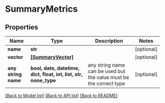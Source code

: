 # SummaryMetrics


## Properties
Name | Type | Description | Notes
------------ | ------------- | ------------- | -------------
**name** | **str** |  | [optional] 
**vector** | [**[SummaryVector]**](SummaryVector.md) |  | [optional] 
**any string name** | **bool, date, datetime, dict, float, int, list, str, none_type** | any string name can be used but the value must be the correct type | [optional]

[[Back to Model list]](../README.md#documentation-for-models) [[Back to API list]](../README.md#documentation-for-api-endpoints) [[Back to README]](../README.md)


